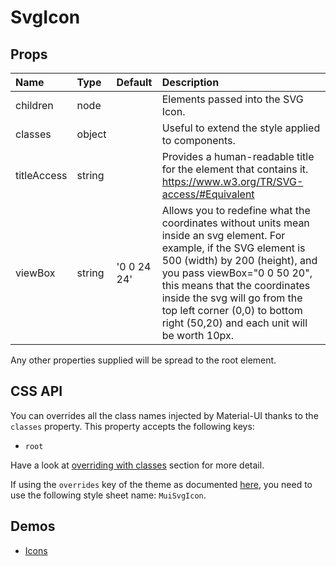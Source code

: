 <!--- This documentation is automatically generated, do not try to edit it. -->

# SvgIcon



## Props
| Name | Type | Default | Description |
|:-----|:-----|:--------|:------------|
| children | node |  | Elements passed into the SVG Icon. |
| classes | object |  | Useful to extend the style applied to components. |
| titleAccess | string |  | Provides a human-readable title for the element that contains it. https://www.w3.org/TR/SVG-access/#Equivalent |
| viewBox | string | '0 0 24 24' | Allows you to redefine what the coordinates without units mean inside an svg element. For example, if the SVG element is 500 (width) by 200 (height), and you pass viewBox="0 0 50 20", this means that the coordinates inside the svg will go from the top left corner (0,0) to bottom right (50,20) and each unit will be worth 10px. |

Any other properties supplied will be spread to the root element.

## CSS API

You can overrides all the class names injected by Material-UI thanks to the `classes` property.
This property accepts the following keys:
- `root`

Have a look at [overriding with classes](/customization/overrides#overriding-with-classes)
section for more detail.

If using the `overrides` key of the theme as documented
[here](/customization/themes#customizing-all-instances-of-a-component-type),
you need to use the following style sheet name: `MuiSvgIcon`.

## Demos

- [Icons](/style/icons)
